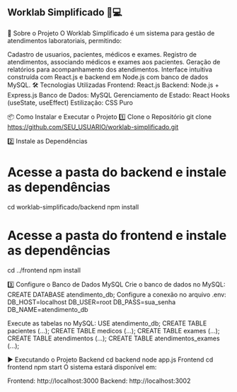 ## Worklab Simplificado 🏥💻
🚀 Sobre o Projeto
O Worklab Simplificado é um sistema para gestão de atendimentos laboratoriais, permitindo:

Cadastro de usuarios, pacientes, médicos e exames.
Registro de atendimentos, associando médicos e exames aos pacientes.
Geração de relatórios para acompanhamento dos atendimentos.
Interface intuitiva construída com React.js e backend em Node.js com banco de dados MySQL.
🛠 Tecnologias Utilizadas
Frontend: React.js
Backend: Node.js + Express.js
Banco de Dados: MySQL
Gerenciamento de Estado: React Hooks (useState, useEffect)
Estilização: CSS Puro


📦 Como Instalar e Executar o Projeto
1️⃣ Clone o Repositório
git clone https://github.com/SEU_USUARIO/worklab-simplificado.git

2️⃣ Instale as Dependências
# Acesse a pasta do backend e instale as dependências
cd worklab-simplificado/backend
npm install

# Acesse a pasta do frontend e instale as dependências
cd ../frontend
npm install


3️⃣ Configure o Banco de Dados MySQL
Crie o banco de dados no MySQL:
CREATE DATABASE atendimento_db;
Configure a conexão no arquivo .env:
DB_HOST=localhost
DB_USER=root
DB_PASS=sua_senha
DB_NAME=atendimento_db


Execute as tabelas no MySQL:
USE atendimento_db;
CREATE TABLE pacientes (...);
CREATE TABLE medicos (...);
CREATE TABLE exames (...);
CREATE TABLE atendimentos (...);
CREATE TABLE atendimentos_exames (...);


▶️ Executando o Projeto
Backend
cd backend
node app.js
Frontend
cd frontend
npm start
O sistema estará disponível em:

Frontend: http://localhost:3000
Backend: http://localhost:3002